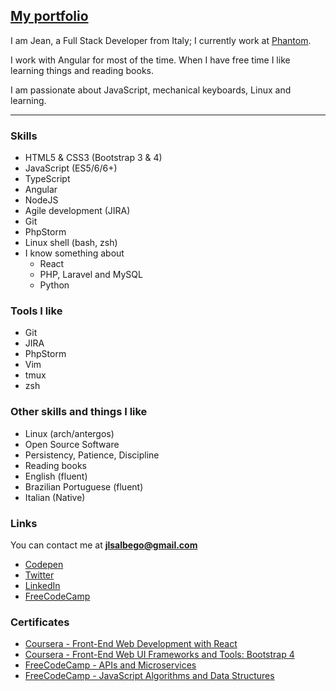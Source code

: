 ## [My portfolio](http://jlouiss.github.io/)
I am Jean, a Full Stack Developer from Italy; I currently work at [Phantom](https://phantom.land).

I work with Angular for most of the time. When I have free time I like learning things and reading books.

I am passionate about JavaScript, mechanical keyboards, Linux and learning.


---

### Skills
  - HTML5 & CSS3 (Bootstrap 3 & 4)
  - JavaScript (ES5/6/6+)
  - TypeScript
  - Angular
  - NodeJS
  - Agile development (JIRA)
  - Git
  - PhpStorm
  - Linux shell (bash, zsh)
  - I know something about
    - React
    - PHP, Laravel and MySQL
    - Python


### Tools I like
  - Git
  - JIRA
  - PhpStorm
  - Vim
  - tmux
  - zsh


### Other skills and things I like
  - Linux (arch/antergos)
  - Open Source Software
  - Persistency, Patience, Discipline
  - Reading books
  - English (fluent)
  - Brazilian Portuguese (fluent)
  - Italian (Native)

### Links
You can contact me at **[jlsalbego@gmail.com](mailto:jlsalbego@gmail.com)**
  - [Codepen](http://codepen.io/JLouisS/)
  - [Twitter](https://twitter.com/jlsalbego)
  - [LinkedIn](https://www.linkedin.com/in/jeanlouissalbego)
  - [FreeCodeCamp](https://www.freecodecamp.org/jlouiss)

### Certificates
  - [Coursera - Front-End Web Development with React](https://www.coursera.org/account/accomplishments/records/Z4Z7S5GYTQED)
  - [Coursera - Front-End Web UI Frameworks and Tools: Bootstrap 4](https://www.coursera.org/account/accomplishments/records/M74CMDRBYMA8)
  - [FreeCodeCamp - APIs and Microservices](https://www.freecodecamp.org/certification/jlouiss/apis-and-microservices)
  - [FreeCodeCamp - JavaScript Algorithms and Data Structures](https://www.freecodecamp.org/certification/jlouiss/javascript-algorithms-and-data-structures)
